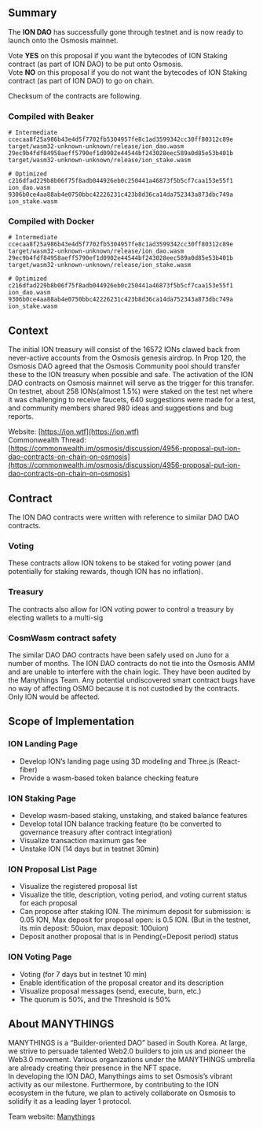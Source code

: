 ## Summary
The **ION DAO** has successfully gone through testnet and is now ready to launch onto the Osmosis mainnet.

Vote **YES** on this proposal if you want the bytecodes of ION Staking contract (as part of ION DAO) to be put onto Osmosis.  
Vote **NO** on this proposal if you do not want the bytecodes of ION Staking contract (as part of ION DAO) to go on chain.

Checksum of the contracts are following.

### Compiled with Beaker
```
# Intermediate
ccecaa8f25a986b43e4d5f7702fb5304957fe8c1ad3599342cc30ff80312c89e  target/wasm32-unknown-unknown/release/ion_dao.wasm
29ec9b4fdf84958aeff5790ef1d0902e44544bf243028eec589a0d85e53b401b  target/wasm32-unknown-unknown/release/ion_stake.wasm

# Optimized
c216dfad229b8b06f75f8adb044926eb0c250441a46873f5b5cf7caa153e55f1  ion_dao.wasm
9306b0ce4aa88ab4e0750bbc42226231c423b8d36ca14da752343a873dbc749a  ion_stake.wasm
```

### Compiled with Docker
```
# Intermediate
ccecaa8f25a986b43e4d5f7702fb5304957fe8c1ad3599342cc30ff80312c89e  target/wasm32-unknown-unknown/release/ion_dao.wasm
29ec9b4fdf84958aeff5790ef1d0902e44544bf243028eec589a0d85e53b401b  target/wasm32-unknown-unknown/release/ion_stake.wasm

# Optimized
c216dfad229b8b06f75f8adb044926eb0c250441a46873f5b5cf7caa153e55f1  ion_dao.wasm
9306b0ce4aa88ab4e0750bbc42226231c423b8d36ca14da752343a873dbc749a  ion_stake.wasm
```

## Context

The initial ION treasury will consist of the 16572 IONs clawed back from never-active accounts from the Osmosis genesis airdrop. In Prop 120, the Osmosis DAO agreed that the Osmosis Community pool should transfer these to the ION treasury when possible and safe. The activation of the ION DAO contracts on Osmosis mainnet will serve as the trigger for this transfer.  
On testnet, about 258 IONs(almost 1.5%) were staked on the test net where it was challenging to receive faucets, 640 suggestions were made for a test, and community members shared 980 ideas and suggestions and bug reports.

Website: [https://ion.wtf](https://ion.wtf)  
Commonwealth Thread: [https://commonwealth.im/osmosis/discussion/4956-proposal-put-ion-dao-contracts-on-chain-on-osmosis](https://commonwealth.im/osmosis/discussion/4956-proposal-put-ion-dao-contracts-on-chain-on-osmosis)

## Contract
The ION DAO contracts were written with reference to similar DAO DAO contracts.

### Voting

These contracts allow ION tokens to be staked for voting power (and potentially for staking rewards, though ION has no inflation).

### Treasury

The contracts also allow for ION voting power to control a treasury by electing wallets to a multi-sig

### CosmWasm contract safety

The similar DAO DAO contracts have been safely used on Juno for a number of months. The ION DAO contracts do not tie into the Osmosis AMM and are unable to interfere with the chain logic. They have been audited by the Manythings Team. Any potential undiscovered smart contract bugs have no way of affecting OSMO because it is not custodied by the contracts. Only ION would be affected.

## Scope of Implementation

### ION Landing Page
* Develop ION’s landing page using 3D modeling and Three.js (React-fiber)
* Provide a wasm-based token balance checking feature

### ION Staking Page
* Develop wasm-based staking, unstaking, and staked balance features
* Develop total ION balance tracking feature (to be converted to governance treasury after contract integration)
* Visualize transaction maximum gas fee
* Unstake ION (14 days but in testnet 30min)

### ION Proposal List Page
* Visualize the registered proposal list
* Visualize the title, description, voting period, and voting current status for each proposal
* Can propose after staking ION. The minimum deposit for submission: is 0.05 ION, Max deposit for proposal open: is 0.5 ION. (But in the testnet, its min deposit: 50uion, max deposit: 100uion)
* Deposit another proposal that is in Pending(=Deposit period) status

### ION Voting Page
* Voting (for 7 days but in testnet 10 min)
* Enable identification of the proposal creator and its description
* Visualize proposal messages (send, execute, burn, etc.)
* The quorum is 50%, and the Threshold is 50%

## About MANYTHINGS
MANYTHINGS is a “Builder-oriented DAO” based in South Korea. At large, we strive to persuade talented Web2.0 builders to join us and pioneer the Web3.0 movement. Various organizations under the MANYTHINGS umbrella are already creating their presence in the NFT space.  
In developing the ION DAO, Manythings aims to set Osmosis’s vibrant activity as our milestone. Furthermore, by contributing to the ION ecosystem in the future, we plan to actively collaborate on Osmosis to solidify it as a leading layer 1 protocol.

Team website: [Manythings](https://manythings.xyz/)
